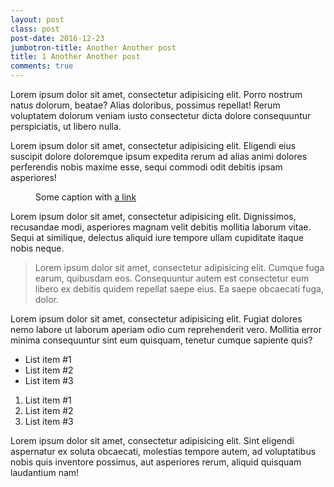 ```yaml
---
layout: post
class: post
post-date: 2016-12-23
jumbotron-title: Another Another post
title: 1 Another Another post
comments: true
---
```


<article>
<p>
	Lorem ipsum dolor sit amet, consectetur adipisicing elit. Porro nostrum natus dolorum, beatae? Alias doloribus, possimus repellat! Rerum voluptatem dolorum veniam iusto consectetur dicta dolore consequuntur perspiciatis, ut libero nulla.
</p>
<p>
	Lorem ipsum dolor sit amet, consectetur adipisicing elit. Eligendi eius suscipit dolore doloremque ipsum expedita rerum ad alias animi dolores perferendis nobis maxime esse, sequi commodi odit debitis ipsam asperiores!
</p>
<figure>
	<img src="/img/posts/2016-12-13-hello-world-img-01.png" alt="">
	<figcaption>
		Some caption with <a href="">a link</a>
	</figcaption>
</figure>
<p>
	Lorem ipsum dolor sit amet, consectetur adipisicing elit. Dignissimos, recusandae modi, asperiores magnam velit debitis mollitia laborum vitae. Sequi at similique, delectus aliquid iure tempore ullam cupiditate itaque nobis neque.
</p>
<blockquote>
	Lorem ipsum dolor sit amet, consectetur adipisicing elit. Cumque fuga earum, quibusdam eos. Consequuntur autem est consectetur eum libero ex debitis quidem repellat saepe eius. Ea saepe obcaecati fuga, dolor.
</blockquote>
<p>
	Lorem ipsum dolor sit amet, consectetur adipisicing elit. Fugiat dolores nemo labore ut laborum aperiam odio cum reprehenderit vero. Mollitia error minima consequuntur sint eum quisquam, tenetur cumque sapiente quis?
</p>
<ul>
	<li>List item #1</li>
	<li>List item #2</li>
	<li>List item #3</li>
</ul>
<ol>
	<li>List item #1</li>
	<li>List item #2</li>
	<li>List item #3</li>
</ol>
<p>
	Lorem ipsum dolor sit amet, consectetur adipisicing elit. Sint eligendi aspernatur ex soluta obcaecati, molestias tempore autem, ad voluptatibus nobis quis inventore possimus, aut asperiores rerum, aliquid quisquam laudantium nam!
</p>
</article>